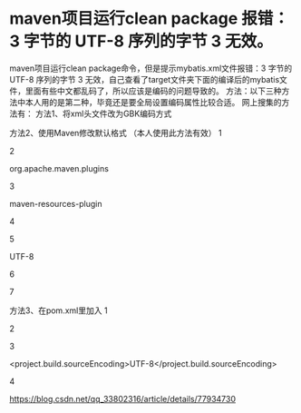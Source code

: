 # maven项目运行clean package 报错：3 字节的 UTF-8 序列的字节 3 无效。
maven项目运行clean package命令，但是提示mybatis.xml文件报错：3 字节的 UTF-8 序列的字节 3 无效，自己查看了target文件夹下面的编译后的mybatis文件，里面有些中文都乱码了，所以应该是编码的问题导致的。
方法：以下三种方法中本人用的是第二种，毕竟还是要全局设置编码属性比较合适。
网上搜集的方法有：
方法1、将xml头文件改为GBK编码方式
<?xml version="1.0" encoding="GBK"?>

方法2、使用Maven修改默认格式 （本人使用此方法有效）
1

<plugin>

2

<groupId>org.apache.maven.plugins</groupId>

3

<artifactId>maven-resources-plugin</artifactId>

4

<configuration>

5

<encoding>UTF-8</encoding>

6

</configuration>

7

</plugin>

方法3、在pom.xml里加入
1

<properties>

2

<!-- 设置默认编码 -->

3

<project.build.sourceEncoding>UTF-8</project.build.sourceEncoding>

4

</properties>

https://blog.csdn.net/qq_33802316/article/details/77934730
